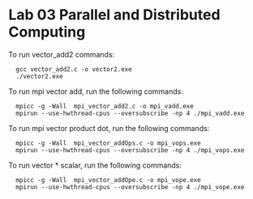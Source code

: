 # Lab 03 Parallel and Distributed Computing

To run vector_add2 commands:
```
  gcc vector_add2.c -o vector2.exe
  ./vector2.exe 
```

To run mpi vector add, run the following commands:
```
  mpicc -g -Wall  mpi_vector_add2.c -o mpi_vadd.exe
  mpirun --use-hwthread-cpus --oversubscribe -np 4 ./mpi_vadd.exe
```

To run mpi vector product dot, run the following commands:
```
  mpicc -g -Wall  mpi_vector_addOps.c -o mpi_vops.exe
  mpirun --use-hwthread-cpus --oversubscribe -np 4 ./mpi_vops.exe
```

To run vector * scalar, run the following commands:
```
  mpicc -g -Wall  mpi_vector_addOpe.c -o mpi_vope.exe
  mpirun --use-hwthread-cpus --oversubscribe -np 4 ./mpi_vope.exe
```